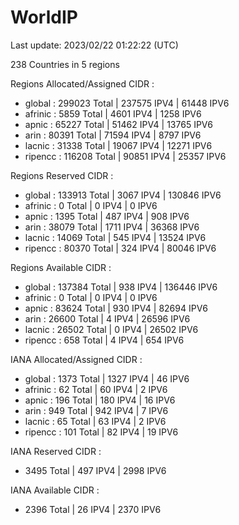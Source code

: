 # WorldIP

Last update: 2023/02/22 01:22:22 (UTC)

238 Countries in 5 regions

Regions Allocated/Assigned CIDR :

- global : 299023 Total | 237575 IPV4 | 61448 IPV6
- afrinic : 5859 Total | 4601 IPV4 | 1258 IPV6
- apnic : 65227 Total | 51462 IPV4 | 13765 IPV6
- arin : 80391 Total | 71594 IPV4 | 8797 IPV6
- lacnic : 31338 Total | 19067 IPV4 | 12271 IPV6
- ripencc : 116208 Total | 90851 IPV4 | 25357 IPV6

Regions Reserved CIDR :

- global : 133913 Total | 3067 IPV4 | 130846 IPV6
- afrinic : 0 Total | 0 IPV4 | 0 IPV6
- apnic : 1395 Total | 487 IPV4 | 908 IPV6
- arin : 38079 Total | 1711 IPV4 | 36368 IPV6
- lacnic : 14069 Total | 545 IPV4 | 13524 IPV6
- ripencc : 80370 Total | 324 IPV4 | 80046 IPV6

Regions Available CIDR :

- global : 137384 Total | 938 IPV4 | 136446 IPV6
- afrinic : 0 Total | 0 IPV4 | 0 IPV6
- apnic : 83624 Total | 930 IPV4 | 82694 IPV6
- arin : 26600 Total | 4 IPV4 | 26596 IPV6
- lacnic : 26502 Total | 0 IPV4 | 26502 IPV6
- ripencc : 658 Total | 4 IPV4 | 654 IPV6

IANA Allocated/Assigned CIDR :

- global : 1373 Total | 1327 IPV4 | 46 IPV6
- afrinic : 62 Total | 60 IPV4 | 2 IPV6
- apnic : 196 Total | 180 IPV4 | 16 IPV6
- arin : 949 Total | 942 IPV4 | 7 IPV6
- lacnic : 65 Total | 63 IPV4 | 2 IPV6
- ripencc : 101 Total | 82 IPV4 | 19 IPV6

IANA Reserved CIDR :

- 3495 Total | 497 IPV4 | 2998 IPV6

IANA Available CIDR :

- 2396 Total | 26 IPV4 | 2370 IPV6
